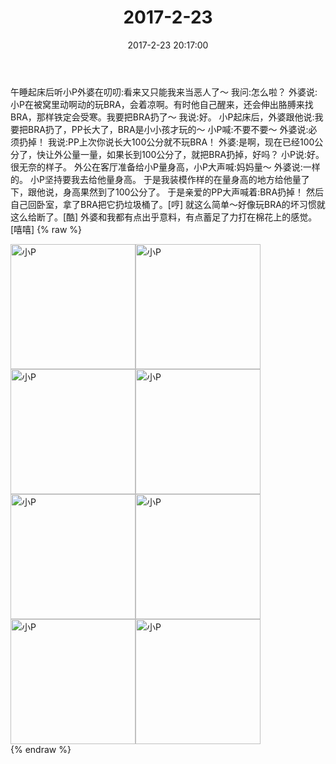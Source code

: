 ﻿---
title: 2017-2-23
date: 2017-2-23 20:17:00
tags:
categories: 妈妈
---
午睡起床后听小P外婆在叨叨:看来又只能我来当恶人了～
我问:怎么啦？
外婆说:小P在被窝里动啊动的玩BRA，会着凉啊。有时他自己醒来，还会伸出胳膊来找BRA，那样铁定会受寒。我要把BRA扔了～
我说:好。
小P起床后，外婆跟他说:我要把BRA扔了，PP长大了，BRA是小小孩才玩的～
小P喊:不要不要～
外婆说:必须扔掉！
我说:PP上次你说长大100公分就不玩BRA！
外婆:是啊，现在已经100公分了，快让外公量一量，如果长到100公分了，就把BRA扔掉，好吗？
小P说:好。
很无奈的样子。
外公在客厅准备给小P量身高，小P大声喊:妈妈量～
外婆说:一样的。
小P坚持要我去给他量身高。
于是我装模作样的在量身高的地方给他量了下，跟他说，身高果然到了100公分了。
于是亲爱的PP大声喊着:BRA扔掉！
然后自己回卧室，拿了BRA把它扔垃圾桶了。[哼]
就这么简单～好像玩BRA的坏习惯就这么给断了。[酷]
外婆和我都有点出乎意料，有点蓄足了力打在棉花上的感觉。[嘻嘻]
{% raw %}
<div style="width:500 px">
<div style="float:left; width:100 px"><img src="/images/微信图片_20171012153812.jpg" width="200" alt="小P"></div>
<div style="float:left; width:100 px"><img src="/images/微信图片_20171012153821.jpg" width="200" alt="小P"></div>
<div style="float:left; width:100 px"><img src="/images/微信图片_20171012153830.jpg" width="200" alt="小P"></div>
<div style="float:left; width:100 px"><img src="/images/微信图片_20171012153838.jpg" width="200" alt="小P"></div>
<div style="float:left; width:100 px"><img src="/images/微信图片_20171012153847.jpg" width="200" alt="小P"></div>
<div style="float:left; width:100 px"><img src="/images/微信图片_20171012153909.jpg" width="200" alt="小P"></div>
<div style="float:left; width:100 px"><img src="/images/微信图片_20171012153922.jpg" width="200" alt="小P"></div>
<div style="float:left; width:100 px"><img src="/images/微信图片_20171012153930.jpg" width="200" alt="小P"></div>
<div style="clear:both"></div>
</div>
{% endraw %}